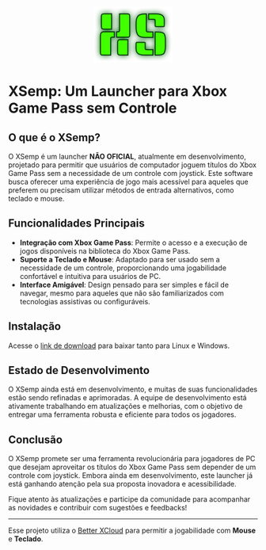 <div align="center">
<img src="https://github.com/WalysonGO/xsemp/blob/master/src/images/XS.png?raw=true" />
</div>

# XSemp: Um Launcher para Xbox Game Pass sem Controle

## O que é o XSemp?

O XSemp é um launcher <b>NÃO OFICIAL</b>, atualmente em desenvolvimento, projetado para permitir que usuários de computador joguem títulos do Xbox Game Pass sem a necessidade de um controle com joystick. Este software busca oferecer uma experiência de jogo mais acessível para aqueles que preferem ou precisam utilizar métodos de entrada alternativos, como teclado e mouse.

## Funcionalidades Principais

- **Integração com Xbox Game Pass**: Permite o acesso e a execução de jogos disponíveis na biblioteca do Xbox Game Pass.
- **Suporte a Teclado e Mouse**: Adaptado para ser usado sem a necessidade de um controle, proporcionando uma jogabilidade confortável e intuitiva para usuários de PC.
- **Interface Amigável**: Design pensado para ser simples e fácil de navegar, mesmo para aqueles que não são familiarizados com tecnologias assistivas ou configuráveis.

## Instalação

Acesse o [link de download](https://github.com/WalysonGO/xsemp/releases) para baixar tanto para Linux e Windows.

## Estado de Desenvolvimento

O XSemp ainda está em desenvolvimento, e muitas de suas funcionalidades estão sendo refinadas e aprimoradas. A equipe de desenvolvimento está ativamente trabalhando em atualizações e melhorias, com o objetivo de entregar uma ferramenta robusta e eficiente para todos os jogadores.

## Conclusão

O XSemp promete ser uma ferramenta revolucionária para jogadores de PC que desejam aproveitar os títulos do Xbox Game Pass sem depender de um controle com joystick. Embora ainda em desenvolvimento, este launcher já está ganhando atenção pela sua proposta inovadora e acessibilidade.

Fique atento às atualizações e participe da comunidade para acompanhar as novidades e contribuir com sugestões e feedbacks!

---

Esse projeto utiliza o [Better XCloud](https://github.com/redphx/better-xcloud) para permitir a jogabilidade com **Mouse** e **Teclado**.
